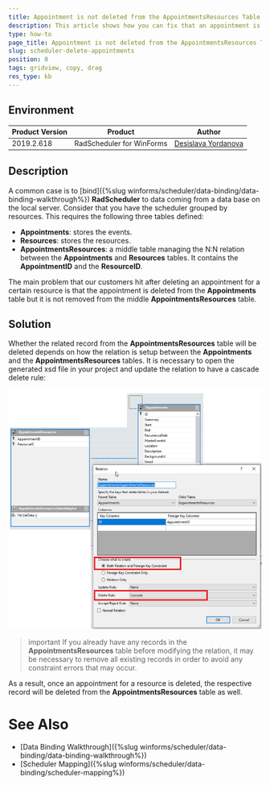 ```yaml
---
title: Appointment is not deleted from the AppointmentsResources Table
description: This article shows how you can fix that an appointment is not deleted from the AppointmentsResources Table
type: how-to
page_title: Appointment is not deleted from the AppointmentsResources Table
slug: scheduler-delete-appointments
position: 0
tags: gridview, copy, drag
res_type: kb
---
```


## Environment
 
|Product Version|Product|Author|
|----|----|----|
|2019.2.618|RadScheduler for WinForms|[Desislava Yordanova](https://www.telerik.com/blogs/author/desislava-yordanova)|
 

## Description

A common case is to [bind]({%slug winforms/scheduler/data-binding/data-binding-walkthrough%}) **RadScheduler** to data coming from a data base on the local server. Consider that you have the scheduler grouped by resources. This requires the following three tables defined:

* **Appointments**: stores the events.
* **Resources**: stores the resources.
* **AppointmentsResources**: a middle table managing the N:N relation between the **Appointments** and **Resources** tables. It contains the **AppointmentID** and the **ResourceID**.

The main problem that our customers hit after deleting an appointment for a certain resource is that the appointment is deleted from the **Appointments** table but it is not removed from the middle **AppointmentsResources** table.

## Solution 

Whether the related record from the **AppointmentsResources** table will be deleted depends on how the relation is setup between the **Appointments** and the **AppointmentsResources** tables. It is necessary to open the generated xsd file in your project and update the relation to have a cascade delete rule:

![scheduler-delete-appointments](images/scheduler-delete-appointments001.png)

>important If you already have any records in the **AppointmentsResources** table before modifying the relation, it may be necessary to remove all existing records in order to avoid any constraint errors that may occur.

As a result, once an appointment for a resource is deleted, the respective record will be deleted from the **AppointmentsResources** table as well.


# See Also

* [Data Binding Walkthrough]({%slug winforms/scheduler/data-binding/data-binding-walkthrough%})
* [Scheduler Mapping]({%slug winforms/scheduler/data-binding/scheduler-mapping%}) 





    
   
  
    
 
